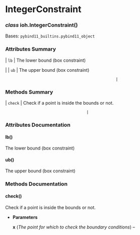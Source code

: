 # IntegerConstraint


### _class_ ioh.IntegerConstraint()
Bases: `pybind11_builtins.pybind11_object`

### Attributes Summary

| `lb`
 | The lower bound (box constraint)

 |
| `ub`
                                         | The upper bound (box constraint)

                                                     |
### Methods Summary

| `check`
                                      | Check if a point is inside the bounds or not.

                                        |
### Attributes Documentation


#### lb()
The lower bound (box constraint)


#### ub()
The upper bound (box constraint)

### Methods Documentation


#### check()
Check if a point is inside the bounds or not.


* **Parameters**

    **x** (*The point for which to check the boundary conditions*) –
